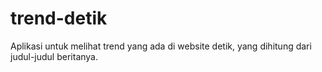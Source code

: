 # trend-detik
Aplikasi untuk melihat trend yang ada di website detik, yang dihitung dari judul-judul beritanya.

